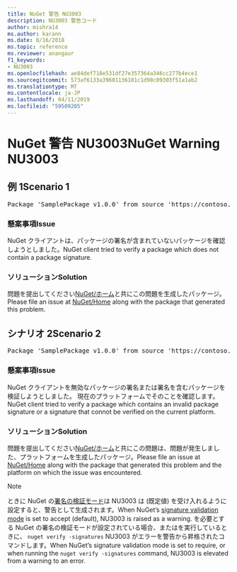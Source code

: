 ```yaml
---
title: NuGet 警告 NU3003
description: NU3003 警告コード
author: mishra14
ms.author: karann
ms.date: 8/16/2018
ms.topic: reference
ms.reviewer: anangaur
f1_keywords:
- NU3003
ms.openlocfilehash: ae84def718e531df27e357364a346cc277b4ece1
ms.sourcegitcommit: 573af6133a39601136181c1d98c09303f51a1ab2
ms.translationtype: MT
ms.contentlocale: ja-JP
ms.lasthandoff: 04/11/2019
ms.locfileid: "59509205"
---
```

# <a name="nuget-warning-nu3003"></a><span data-ttu-id="6985c-103">NuGet 警告 NU3003</span><span class="sxs-lookup"><span data-stu-id="6985c-103">NuGet Warning NU3003</span></span>

## <a name="scenario-1"></a><span data-ttu-id="6985c-104">例 1</span><span class="sxs-lookup"><span data-stu-id="6985c-104">Scenario 1</span></span>

<pre>Package 'SamplePackage v1.0.0' from source 'https://contoso.com/index.json': The package is not signed. Unable to verify signature from an unsigned package.</pre>

### <a name="issue"></a><span data-ttu-id="6985c-105">懸案事項</span><span class="sxs-lookup"><span data-stu-id="6985c-105">Issue</span></span>

<span data-ttu-id="6985c-106">NuGet クライアントは、パッケージの署名が含まれていないパッケージを確認しようとしました。</span><span class="sxs-lookup"><span data-stu-id="6985c-106">NuGet client tried to verify a package which does not contain a package signature.</span></span>


### <a name="solution"></a><span data-ttu-id="6985c-107">ソリューション</span><span class="sxs-lookup"><span data-stu-id="6985c-107">Solution</span></span>

<span data-ttu-id="6985c-108">問題を提出してください[NuGet/ホーム](https://github.com/NuGet/Home/issues)と共にこの問題を生成したパッケージ。</span><span class="sxs-lookup"><span data-stu-id="6985c-108">Please file an issue at [NuGet/Home](https://github.com/NuGet/Home/issues) along with the package that generated this problem.</span></span>



## <a name="scenario-2"></a><span data-ttu-id="6985c-109">シナリオ 2</span><span class="sxs-lookup"><span data-stu-id="6985c-109">Scenario 2</span></span>

<pre>Package 'SamplePackage v1.0.0' from source 'https://contoso.com/index.json': The package signature is invalid or cannot be verified on this platform.</pre>

### <a name="issue"></a><span data-ttu-id="6985c-110">懸案事項</span><span class="sxs-lookup"><span data-stu-id="6985c-110">Issue</span></span>

<span data-ttu-id="6985c-111">NuGet クライアントを無効なパッケージの署名または署名を含むパッケージを検証しようとしました。 現在のプラットフォームでそのことを確認します。</span><span class="sxs-lookup"><span data-stu-id="6985c-111">NuGet client tried to verify a package which contains an invalid package signature or a signature that connot be verified on the current platform.</span></span>


### <a name="solution"></a><span data-ttu-id="6985c-112">ソリューション</span><span class="sxs-lookup"><span data-stu-id="6985c-112">Solution</span></span>

<span data-ttu-id="6985c-113">問題を提出してください[NuGet/ホーム](https://github.com/NuGet/Home/issues)と共にこの問題は、問題が発生しました、プラットフォームを生成したパッケージ。</span><span class="sxs-lookup"><span data-stu-id="6985c-113">Please file an issue at [NuGet/Home](https://github.com/NuGet/Home/issues) along with the package that generated this problem and the platform on which the issue was encountered.</span></span>

> [!Note]
> <span data-ttu-id="6985c-114">ときに NuGet の[署名の検証モード](https://docs.microsoft.com/en-us/nuget/consume-packages/installing-signed-packages#configure-package-signature-requirements)は NU3003 は (既定値) を受け入れるように設定すると、警告として生成されます。</span><span class="sxs-lookup"><span data-stu-id="6985c-114">When NuGet’s [signature validation mode](https://docs.microsoft.com/en-us/nuget/consume-packages/installing-signed-packages#configure-package-signature-requirements) is set to accept (default), NU3003 is raised as a warning.</span></span> <span data-ttu-id="6985c-115">を必要とする NuGet の署名の検証モードが設定されている場合、またはを実行しているときに、 `nuget verify -signatures` NU3003 がエラーを警告から昇格されたコマンドします。</span><span class="sxs-lookup"><span data-stu-id="6985c-115">When NuGet’s signature validation mode is set to require, or when running the `nuget verify -signatures` command, NU3003 is elevated from a warning to an error.</span></span> 

